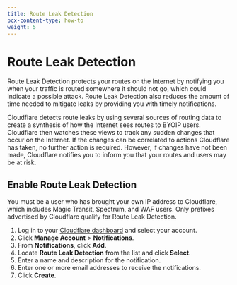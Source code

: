 ```yaml
---
title: Route Leak Detection
pcx-content-type: how-to
weight: 5
---
```


# Route Leak Detection

Route Leak Detection protects your routes on the Internet by notifying you when your traffic is routed somewhere it should not go, which could indicate a possible attack. Route Leak Detection also reduces the amount of time needed to mitigate leaks by providing you with timely notifications.

Cloudflare detects route leaks by using several sources of routing data to create a synthesis of how the Internet sees routes to BYOIP users. Cloudflare then watches these views to track any sudden changes that occur on the Internet. If the changes can be correlated to actions Cloudflare has taken, no further action is required. However, if changes have not been made, Cloudflare notifies you to inform you that your routes and users may be at risk.

## Enable Route Leak Detection

You must be a user who has brought your own IP address to Cloudflare, which includes Magic Transit, Spectrum, and WAF users. Only prefixes advertised by Cloudflare qualify for Route Leak Detection.

1.  Log in to your [Cloudflare dashboard](https://dash.cloudflare.com/) and select your account.
2.  Click **Manage Account** > **Notifications**.
3.  From **Notifications**, click **Add**.
4.  Locate **Route Leak Detection** from the list and click **Select**.
5.  Enter a name and description for the notification.
6.  Enter one or more email addresses to receive the notifications.
7.  Click **Create**.
